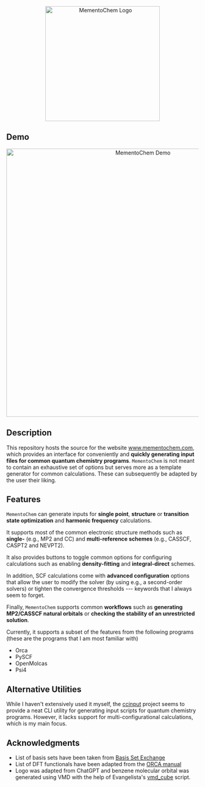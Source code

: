 <p align="center">
  <img width="300px" alt="MementoChem Logo" src="https://github.com/user-attachments/assets/ce24bd6a-131c-4c8e-b575-71b4ec75cd9d" />
</p>

## Demo

<p align="center">
  <img width="700px" alt="MementoChem Demo" src="https://github.com/user-attachments/assets/8e689366-127e-4e6d-8501-0b60e5ae25c6" />
</p>


## Description

This repository hosts the source for the website www.mementochem.com, which provides an interface for conveniently and **quickly generating input files for common quantum chemistry programs**.
`MementoChem` is not meant to contain an exhaustive set of options but serves more as a template generator for common calculations.
These can subsequently be adapted by the user their liking.

## Features

`MementoChem` can generate inputs for **single point**, **structure** or **transition state optimization** and **harmonic frequency** calculations.

It supports most of the common electronic structure methods such as **single-** (e.g., MP2 and CC) and **multi-reference schemes** (e.g., CASSCF, CASPT2 and NEVPT2).

It also provides buttons to toggle common options for configuring calculations such as enabling **density-fitting** and **integral-direct** schemes.

In addition, SCF calculations come with **advanced configuration** options that allow the user to modify the solver (by using e.g., a second-order solvers) or tighten the convergence thresholds --- keywords that I always seem to forget.

Finally, `MementoChem` supports common **workflows** such as **generating MP2/CASSCF natural orbitals** or **checking the stability of an unrestricted solution**.

Currently, it supports a subset of the features from the following programs (these are the programs that I am most familiar with)
- Orca
- PySCF
- OpenMolcas
- Psi4

## Alternative Utilities

While I haven't extensively used it myself, the [ccinput](https://github.com/cyllab/ccinput) project seems to provide a neat CLI utility for generating input scripts for quantum chemistry programs.
However, it lacks support for multi-configurational calculations, which is my main focus.

## Acknowledgments

- List of basis sets have been taken from [Basis Set Exchange](https://github.com/MolSSI-BSE/basis_set_exchange)
- List of DFT functionals have been adapted from the [ORCA manual](https://www.faccts.de/docs/orca/6.0/manual/contents/detailed/model.html#choice-of-functional)
- Logo was adapted from ChatGPT and benzene molecular orbital was generated using VMD with the help of Evangelista's [vmd_cube](https://github.com/fevangelista/vmd_cube) script.
